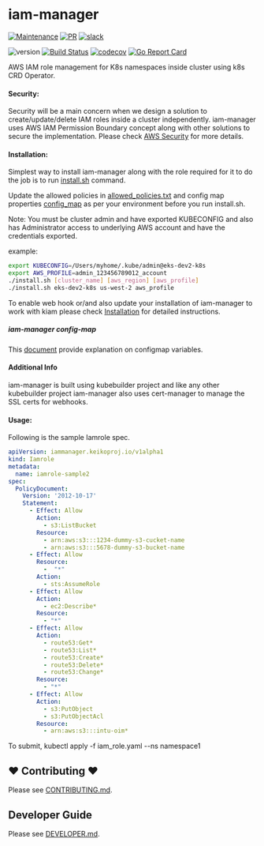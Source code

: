 # iam-manager

[![Maintenance](https://img.shields.io/badge/Maintained%3F-yes-green.svg)][GithubMaintainedUrl]
[![PR](https://img.shields.io/badge/PRs-welcome-brightgreen.svg)][GithubPrsUrl]
[![slack](https://img.shields.io/badge/slack-join%20the%20conversation-ff69b4.svg)][SlackUrl]

![version](https://img.shields.io/badge/version-0.0.1-blue.svg?cacheSeconds=2592000)
[![Build Status][BuildStatusImg]][BuildMasterUrl]
[![codecov][CodecovImg]][CodecovUrl]
[![Go Report Card][GoReportImg]][GoReportUrl]


AWS IAM role management for K8s namespaces inside cluster using k8s CRD Operator. 

#### Security:

Security will be a main concern when we design a solution to create/update/delete IAM roles inside a cluster independently. iam-manager uses AWS IAM Permission Boundary concept along with other solutions to secure the implementation. Please check [AWS Security](docs/AWS_Security.md) for more details.

#### Installation:
 
Simplest way to install iam-manager along with the role required for it to do the job is to run [install.sh](hack/install.sh) command.  

Update the allowed policies in [allowed_policies.txt](hack/allowed_policies.txt) and config map properties [config_map](hack/iammanager.keikoproj.io_iamroles-configmap.yaml) as per your environment before you run install.sh.

Note: You must be cluster admin and have exported KUBECONFIG and also has Administrator access to underlying AWS account and have the credentials exported.

example:
```bash
export KUBECONFIG=/Users/myhome/.kube/admin@eks-dev2-k8s  
export AWS_PROFILE=admin_123456789012_account
./install.sh [cluster_name] [aws_region] [aws_profile]
./install.sh eks-dev2-k8s us-west-2 aws_profile

```

To enable web hook or/and also update your installation of iam-manager to work with kiam please check [Installation](docs/Install.md) for detailed instructions.

##### iam-manager config-map
This [document](docs/Configmap_Properties.md) provide explanation on configmap variables.

#### Additional Info  
iam-manager is built using kubebuilder project and like any other kubebuilder project iam-manager also uses cert-manager to manage the SSL certs for webhooks.


#### Usage:  
Following is the sample Iamrole spec. 

```yaml
apiVersion: iammanager.keikoproj.io/v1alpha1
kind: Iamrole
metadata:
  name: iamrole-sample2
spec:
  PolicyDocument:
    Version: '2012-10-17'
    Statement:
      - Effect: Allow
        Action:
          - s3:ListBucket
        Resource:
          - arn:aws:s3:::1234-dummy-s3-cucket-name
          - arn:aws:s3:::5678-dummy-s3-bucket-name
      - Effect: Allow
        Resource:
          -  "*"
        Action:
          - sts:AssumeRole
      - Effect: Allow
        Action:
          - ec2:Describe*
        Resource:
          - "*"
      - Effect: Allow
        Action:
          - route53:Get*
          - route53:List*
          - route53:Create*
          - route53:Delete*
          - route53:Change*
        Resource:
          - "*"
      - Effect: Allow
        Action:
          - s3:PutObject
          - s3:PutObjectAcl
        Resource:
          - arn:aws:s3:::intu-oim*

```

To submit, kubectl apply -f iam_role.yaml --ns namespace1

## ❤ Contributing ❤

Please see [CONTRIBUTING.md](.github/CONTRIBUTING.md).

## Developer Guide

Please see [DEVELOPER.md](.github/DEVELOPER.md).

<!-- Markdown link -->
[install]: docs/README.md
[ext_link]: https://upload.wikimedia.org/wikipedia/commons/d/d9/VisualEditor_-_Icon_-_External-link.svg


[GithubMaintainedUrl]: https://github.com/keikoproj/iam-manager/graphs/commit-activity
[GithubPrsUrl]: https://github.com/keikoproj/iam-manager/pulls
[SlackUrl]: https://keikoproj.slack.com/messages/iam-manager

[BuildStatusImg]: https://travis-ci.org/keikoproj/iam-manager.svg?branch=master
[BuildMasterUrl]: https://travis-ci.org/keikoproj/iam-manager

[CodecovImg]: https://codecov.io/gh/keikoproj/iam-manager/branch/master/graph/badge.svg
[CodecovUrl]: https://codecov.io/gh/keikoproj/iam-manager

[GoReportImg]: https://goreportcard.com/badge/github.com/keikoproj/iam-manager
[GoReportUrl]: https://goreportcard.com/report/github.com/keikoproj/iam-manager